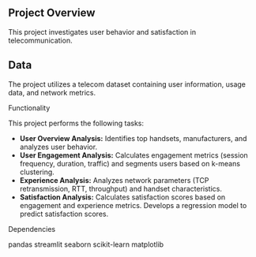 ## Project Overview

This project investigates user behavior and satisfaction in telecommunication.

## Data

The project utilizes a telecom dataset containing user information, usage data, and network metrics.

Functionality

This project performs the following tasks:

* **User Overview Analysis:** Identifies top handsets, manufacturers, and analyzes user behavior.
* **User Engagement Analysis:** Calculates engagement metrics (session frequency, duration, traffic) and segments users based on k-means clustering.
* **Experience Analysis:** Analyzes network parameters (TCP retransmission, RTT, throughput) and handset characteristics.
* **Satisfaction Analysis:** Calculates satisfaction scores based on engagement and experience metrics. Develops a regression model to predict satisfaction scores.

Dependencies

pandas
streamlit
seaborn
scikit-learn
matplotlib
